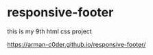 # responsive-footer
this is my 9th html css project

 https://arman-c0der.github.io/responsive-footer/
